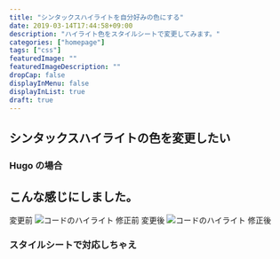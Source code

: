 ```yaml
---
title: "シンタックスハイライトを自分好みの色にする"
date: 2019-03-14T17:44:58+09:00
description: "ハイライト色をスタイルシートで変更してみます。"
categories: ["homepage"]
tags: ["css"]
featuredImage: ""
featuredImageDescription: ""
dropCap: false
displayInMenu: false
displayInList: true
draft: true
---
```

## シンタックスハイライトの色を変更したい
### Hugo の場合


## こんな感じにしました。
変更前
<img src="/images/css-code-highlight-before.webp" alt="コードのハイライト 修正前" style="width:auto;">
変更後
<img src="/images/css-code-highlight-after.webp" alt="コードのハイライト 修正後" style="width:auto;">

### スタイルシートで対応しちゃえ
